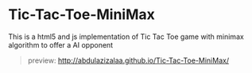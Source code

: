 # Tic-Tac-Toe-MiniMax
This is a html5 and js implementation of Tic Tac Toe game with minimax algorithm to offer a AI opponent

> preview: http://abdulazizalaa.github.io/Tic-Tac-Toe-MiniMax/
